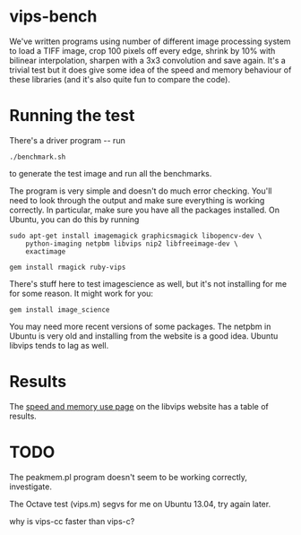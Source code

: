 # vips-bench 

We've written programs using number of different image processing system to
load a TIFF image, crop 100 pixels off every edge, shrink by 10% with bilinear
interpolation, sharpen with a 3x3 convolution and save again. It's a trivial
test but it does give some idea of the speed and memory behaviour of these
libraries (and it's also quite fun to compare the code). 

# Running the test

There's a driver program -- run

	./benchmark.sh

to generate the test image and run all the benchmarks. 

The program is very simple and doesn't do much error checking. You'll need
to look through the output and make sure everything is working correctly. In
particular, make sure you have all the packages installed. On Ubuntu, you
can do this by running

	sudo apt-get install imagemagick graphicsmagick libopencv-dev \
		python-imaging netpbm libvips nip2 libfreeimage-dev \
		exactimage

	gem install rmagick ruby-vips

There's stuff here to test imagescience as well, but it's not installing for 
me for some reason. It might work for you:

	gem install image_science

You may need more recent versions of some packages. The netpbm in Ubuntu is
very old and installing from the website is a good idea. Ubuntu libvips tends
to lag as well.

# Results

The
[speed and memory use page](http://www.vips.ecs.soton.ac.uk/index.php?title=Speed_and_Memory_Use) on the libvips website has a table of results. 

# TODO

The peakmem.pl program doesn't seem to be working correctly, investigate.

The Octave test (vips.m) segvs for me on Ubuntu 13.04, try again later. 

why is vips-cc faster than vips-c? 

